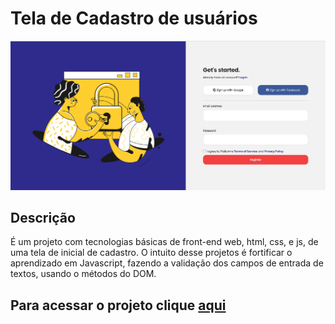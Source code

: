 # Tela de Cadastro de usuários

![alt text](https://github.com/isadoratavare/formulario-js-dom/blob/main/assets/img/readme.png?raw=true)

## Descrição
  É um projeto com tecnologias básicas de front-end web, html, css, e js, de uma tela de inicial de cadastro. O intuito desse projetos é fortificar o aprendizado em Javascript, fazendo a validação dos campos de entrada de textos, usando o métodos do DOM.
## Para acessar o projeto clique [aqui](https://isadoratavare.github.io/formulario-js-dom/)
